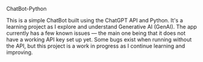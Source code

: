 ChatBot-Python

This is a simple ChatBot built using the ChatGPT API and Python. It's a learning project as I explore and understand Generative AI (GenAI). The app currently has a few known issues — the main one being that it does not have a working API key set up yet. Some bugs exist when running without the API, but this project is a work in progress as I continue learning and improving.
